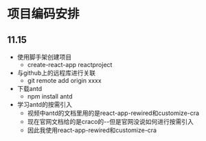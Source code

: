 # 项目编码安排
## 11.15
- 使用脚手架创建项目 
    - create-react-app reactproject
- 与github上的远程库进行关联 
    - git remote add origin xxxx
- 下载antd 
    - npm install antd
- 学习antd的按需引入
    - 视频中antd的文档里用的是react-app-rewired和customize-cra
    - 现在官网文档给的是craco的--但是官网没说如何进行按需引入
    - 因此我使用react-app-rewired和customize-cra